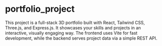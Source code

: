 # portfolio_project
This project is a full-stack 3D portfolio built with React, Tailwind CSS, Three.js, and Express.js. It showcases your skills and projects in an interactive, visually engaging way. The frontend uses Vite for fast development, while the backend serves project data via a simple REST API.
